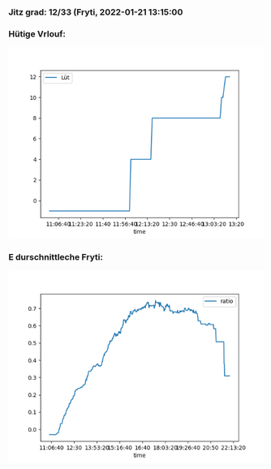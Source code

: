 ### Jitz grad: 12/33 (Fryti, 2022-01-21 13:15:00

### Hütige Vrlouf:
![Graph](Today.png)

### E durschnittleche Fryti:
![Graph](Fryti.png)